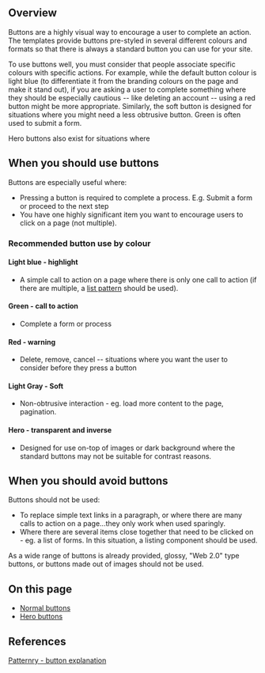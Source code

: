 ## Overview

Buttons are a highly visual way to encourage a user to complete an action. The templates provide buttons pre-styled in several different colours and formats so that there is always a standard button you can use for your site. 

To use buttons well, you must consider that people associate specific colours with specific actions. For example, while the default button colour is light blue (to differentiate it from the branding colours on the page and make it stand out), if you are asking a user to complete something where they should be especially cautious -- like deleting an account -- using a red button might be more appropriate. Similarly, the soft button is designed for situations where you might need a less obtrusive button. Green is often used to submit a form. 

Hero buttons also exist for situations where 

## When you should use buttons

Buttons are especially useful where: 

* Pressing a button is required to complete a process. E.g. Submit a form or proceed to the next step
* You have one highly significant item you want to encourage users to click on a page (not multiple). 

### Recommended button use by colour

#### Light blue - highlight

* A simple call to action on a page where there is only one call to action (if there are multiple, a [list pattern](components/listings) should be used). 

#### Green - call to action

* Complete a form or process

#### Red - warning

* Delete, remove, cancel -- situations where you want the user to consider before they press a button

#### Light Gray - Soft

* Non-obtrusive interaction - eg. load more content to the page, pagination. 

#### Hero - transparent and inverse

* Designed for use on-top of images or dark background where the standard buttons may not be suitable for contrast reasons. 

## When you should avoid buttons
Buttons should not be used:

* To replace simple text links in a paragraph, or where there are many calls to action on a page...they only work when used sparingly. 
* Where there are several items close together that need to be clicked on - eg. a list of forms. In this situation, a listing component should be used.  

As a wide range of buttons is already provided, glossy, "Web 2.0" type buttons, or buttons made out of images should not be used. 

## On this page

* [Normal buttons](#normal)
* [Hero buttons](#hero)

## References

[Patternry - button explanation](http://patternry.com/p=primary-secondary-actions/)